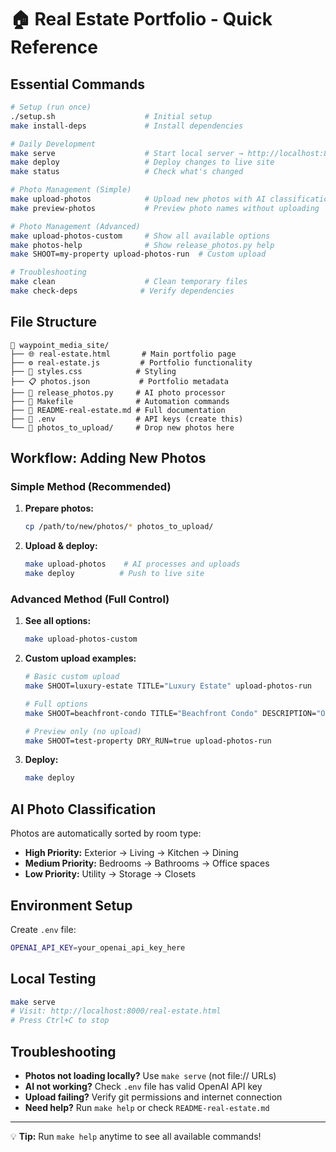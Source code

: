 # 🏠 Real Estate Portfolio - Quick Reference

## Essential Commands

```bash
# Setup (run once)
./setup.sh                    # Initial setup
make install-deps             # Install dependencies

# Daily Development
make serve                    # Start local server → http://localhost:8000/real-estate.html
make deploy                   # Deploy changes to live site
make status                   # Check what's changed

# Photo Management (Simple)
make upload-photos            # Upload new photos with AI classification
make preview-photos           # Preview photo names without uploading

# Photo Management (Advanced)
make upload-photos-custom     # Show all available options
make photos-help              # Show release_photos.py help
make SHOOT=my-property upload-photos-run  # Custom upload

# Troubleshooting
make clean                    # Clean temporary files
make check-deps              # Verify dependencies
```

## File Structure

```
📁 waypoint_media_site/
├── 🌐 real-estate.html       # Main portfolio page
├── ⚙️ real-estate.js         # Portfolio functionality
├── 🎨 styles.css            # Styling
├── 📋 photos.json           # Portfolio metadata
├── 🤖 release_photos.py     # AI photo processor
├── 🔧 Makefile              # Automation commands
├── 📖 README-real-estate.md # Full documentation
├── 🔐 .env                  # API keys (create this)
└── 📸 photos_to_upload/     # Drop new photos here
```

## Workflow: Adding New Photos

### Simple Method (Recommended)

1. **Prepare photos:**

   ```bash
   cp /path/to/new/photos/* photos_to_upload/
   ```

2. **Upload & deploy:**
   ```bash
   make upload-photos    # AI processes and uploads
   make deploy          # Push to live site
   ```

### Advanced Method (Full Control)

1. **See all options:**

   ```bash
   make upload-photos-custom
   ```

2. **Custom upload examples:**

   ```bash
   # Basic custom upload
   make SHOOT=luxury-estate TITLE="Luxury Estate" upload-photos-run

   # Full options
   make SHOOT=beachfront-condo TITLE="Beachfront Condo" DESCRIPTION="Oceanfront luxury" CATEGORY=waterfront FEATURED=2 upload-photos-run

   # Preview only (no upload)
   make SHOOT=test-property DRY_RUN=true upload-photos-run
   ```

3. **Deploy:**
   ```bash
   make deploy
   ```

## AI Photo Classification

Photos are automatically sorted by room type:

- **High Priority:** Exterior → Living → Kitchen → Dining
- **Medium Priority:** Bedrooms → Bathrooms → Office spaces
- **Low Priority:** Utility → Storage → Closets

## Environment Setup

Create `.env` file:

```bash
OPENAI_API_KEY=your_openai_api_key_here
```

## Local Testing

```bash
make serve
# Visit: http://localhost:8000/real-estate.html
# Press Ctrl+C to stop
```

## Troubleshooting

- **Photos not loading locally?** Use `make serve` (not file:// URLs)
- **AI not working?** Check `.env` file has valid OpenAI API key
- **Upload failing?** Verify git permissions and internet connection
- **Need help?** Run `make help` or check `README-real-estate.md`

---

💡 **Tip:** Run `make help` anytime to see all available commands!
